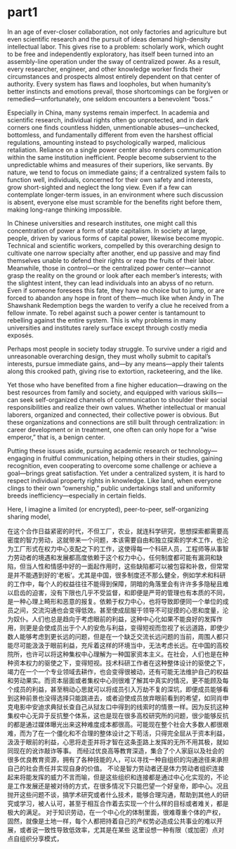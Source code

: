 # part1
In an age of ever-closer collaboration, not only factories and agriculture but even scientific research and the pursuit of ideas demand high-density intellectual labor. This gives rise to a problem: scholarly work, which ought to be free and independently exploratory, has itself been turned into an assembly-line operation under the sway of centralized power. As a result, every researcher, engineer, and other knowledge worker finds their circumstances and prospects almost entirely dependent on that center of authority. Every system has flaws and loopholes, but when humanity’s better instincts and emotions prevail, those shortcomings can be forgiven or remedied—unfortunately, one seldom encounters a benevolent “boss.”

Especially in China, many systems remain imperfect. In academia and scientific research, individual rights often go unprotected, and in dark corners one finds countless hidden, unmentionable abuses—unchecked, bottomless, and fundamentally different from even the harshest official regulations, amounting instead to psychologically warped, malicious retaliation. Reliance on a single power center also renders communication within the same institution inefficient. People become subservient to the unpredictable whims and measures of their superiors, like servants. By nature, we tend to focus on immediate gains; if a centralized system fails to function well, individuals, concerned for their own safety and interests, grow short-sighted and neglect the long view. Even if a few can contemplate longer-term issues, in an environment where such discussion is absent, everyone else must scramble for the benefits right before them, making long-range thinking impossible.

In Chinese universities and research institutes, one might call this concentration of power a form of state capitalism. In society at large, people, driven by various forms of capital power, likewise become myopic. Technical and scientific workers, compelled by this overarching design to cultivate one narrow specialty after another, end up passive and may find themselves unable to defend their rights or reap the fruits of their labor. Meanwhile, those in control—or the centralized power center—cannot grasp the reality on the ground or look after each member’s interests; with the slightest intent, they can lead individuals into an abyss of no return. Even if someone foresees this fate, they have no choice but to jump, or are forced to abandon any hope in front of them—much like when Andy in The Shawshank Redemption begs the warden to verify a clue he received from a fellow inmate. To rebel against such a power center is tantamount to rebelling against the entire system. This is why problems in many universities and institutes rarely surface except through costly media exposés.

Perhaps most people in society today struggle. To survive under a rigid and unreasonable overarching design, they must wholly submit to capital’s interests, pursue immediate gains, and—by any means—apply their talents along this crooked path, giving rise to extortion, racketeering, and the like.

Yet those who have benefited from a fine higher education—drawing on the best resources from family and society, and equipped with various skills—can seek self-organized channels of communication to shoulder their social responsibilities and realize their own values. Whether intellectual or manual laborers, organized and connected, their collective power is obvious. But these organizations and connections are still built through centralization: in career development or in treatment, one often can only hope for a “wise emperor,” that is, a benign center.

Putting these issues aside, pursuing academic research or technology—engaging in fruitful communication, helping others in their studies, gaining recognition, even cooperating to overcome some challenge or achieve a goal—brings great satisfaction. Yet under a centralized system, it is hard to respect individual property rights in knowledge. Like land, when everyone clings to their own “ownership,” public undertakings stall and uniformity breeds inefficiency—especially in certain fields.

Here, I imagine a limited (or encrypted), peer-to-peer, self-organizing sharing model,

在这个合作日益紧密的时代，不但工厂，农业，就连科学研究，思想探索都需要高密度的智力劳动，这就带来一个问题，本该需要自由和独立探索的学术工作，也沦为工厂形式在权力中心支配之下的工作，这使得每一个科研人员，工程师等从事智力劳动者的境遇和发展都高度依赖于这个权力中心，任何制度都可能有漏洞和缺陷，但当人性和情感中好的一面起作用时，这些缺陷都可以被包容和补救，但常常是并不能遇到好的‘老板’。尤其是中国，很多制度还不那么健全，例如学术和科研的工作中，每个人的权益往往不能得到保障，阴暗的角落里会有许许多多隐秘且难以启齿的迫害，没有下限也几乎不受监督，和即便是严苛的管理也有本质的不同，是一种心理上畸形和恶意的报复。依赖于权力中心，也将导致即便同一个单位的成员之间，交流沟通也会变得低效。甚至使成屈服于领导不可捉摸的心思和度量，沦为奴仆。人们也总是趋向于考虑眼前的利益，这种中心化如果不能良好的发挥作用，则更是会使成员出于个人的安危与利益，变得短视而忽视了长远道路，即使少数人能够考虑到更长远的问题，但是在一个缺乏交流长远问题的当前，周围人都只能尽可能汲汲于眼前利益，充斥着这样的环境当中，无法考虑长远。在中国的高校院所，也许可以将这种集权中心理解为一种国家资本主义。在社会，人们也是在种种资本权力的驱使之下，变得短视。技术科研工作者在这种整体设计的驱使之下，竭力在一个一个专业领域去耕作，也会变得很被动，还有可能无法维护自己的权益和劳动果实。而资本层面或者集权中心则很难了解其中真实的情况，更不能顾及每个成员的利益，甚至稍动心思就可以将成员引入万劫不复的深坑，即便成员能够看到这种前景也没得选择只能跳进去，或者迫使成员放弃眼前看到的希望，如同肖申克电影中安迪求典狱长查自己从狱友口中得到的线索时的情景一样。因为反抗这种集权中心无异于反抗整个体系，这也是现在很多高校研究所的问题，很少能够反抗的都是通过媒体曝光出来这种难度成本都很高。可能现在整个社会大多数人都很艰难，而为了在一个僵化和不合理的整体设计之下苟活，只得完全屈从于资本利益，汲汲于眼前的利益，心思将走歪并将才智在这条歪路上发挥的无所不用其极，就如同现在的讹诈敲诈等事。
而经过优良高等教育深造，集合了个人家庭以及社会的很多优良教育资源，拥有了各种技能的人，可以寻找一种自组织的沟通途径来承担自己的社会责任并实现自身的价值。
不论是智力劳动者还是体力劳动者组织连接起来将能发挥的威力不言而喻，但是这些组织和连接都是通过中心化实现的，不论是工作发展还是被对待的方式，在很多情况下只能巴望一个好皇帝，即中心。况且抛开这些问题不谈，搞学术研究或者什么技术，能够合理沟通，帮助到其他人的研究或学习，被人认可，甚至于相互合作着去实现一个什么样的目标或者难关，都是极大的满足。
对于知识劳动，在一个中心化的体制里面，很难尊重个体的产权，固然，就像是土地一样，每个人都把持着自己的产权势必造成公共事业的难以开展，或者说一致性导致低效率，尤其是在某些
这里设想一种有限（或加密）点对点自组织分享模式，

